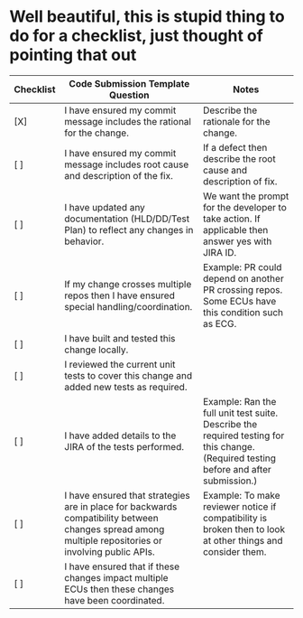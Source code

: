# Well beautiful, this is stupid thing to do for a checklist, just thought of pointing that out

Checklist | **Code Submission Template Question** | **Notes**
------------ | ------------ | -------------
[X] | I have ensured my commit message includes the rational for the change. | Describe the rationale for the change.
[ ] | I have ensured my commit message includes root cause and description of the fix. | If a defect then describe the root cause and description of fix.
[ ] | I have updated any documentation (HLD/DD/Test Plan) to reflect any changes in behavior. | We want the prompt for the developer to take action. If applicable then answer yes with JIRA ID. 
[ ] | If my change crosses multiple repos then I have ensured special handling/coordination. | Example: PR could depend on another PR crossing repos. Some ECUs have this condition such as ECG.
[ ] | I have built and tested this change locally.
[ ] | I reviewed the current unit tests to cover this change and added new tests as required. 
[ ] | I have added details to the JIRA of the tests performed. | Example: Ran the full unit test suite. Describe the required testing for this change. (Required testing before and after submission.)
[ ] | I have ensured that strategies are in place for backwards compatibility between changes spread among multiple repositories or involving public APIs. | Example: To make reviewer notice if compatibility is broken then to look at other things and consider them.
[ ] | I have ensured that if these changes impact multiple ECUs then these changes have been coordinated.

